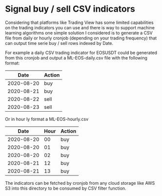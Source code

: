 # Signal buy / sell CSV indicators

Considering that platforms like Trading View has some limited capabilities on the trading indicators you can use and there is way to support machine learning algorithms one simple solution I considered is to generate a CSV file from daily or hourly cronjob (depending on your trading frequency) that can output time serie buy / sell rows indexed by Date.

For example a daily CSV trading indicator for EOSUSDT could be generated from this cronjob and output a ML-EOS-daily.csv file with the following format:

| Date       | Action |
| ---------- | ------ |
| 2020-08-20 | buy    |
| 2020-08-21 | buy    |
| 2020-08-22 | sell   |
| 2020-08-23 | sell   |

Or in hour ly format a ML-EOS-hourly.csv

| Date       | Hour | Action |
| ---------- | ---- | ------ |
| 2020-08-20 | 00   | buy    |
| 2020-08-20 | 01   | buy    |
| 2020-08-20 | 02   | buy    |
| 2020-08-21 | 12   | buy    |
| 2020-08-21 | 13   | buy    |

The indicators can be fetched by cronjob from any cloud storage like AWS S3 into this directory to be consumed by CSV filter function.
